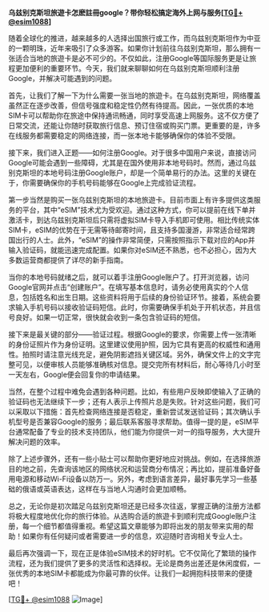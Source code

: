 **乌兹别克斯坦旅遊卡怎麽註冊google？带你轻松搞定海外上网与服务[[TG💪+ @esim1088](https://t.me/s/esim1088)]**

随着全球化的推进，越来越多的人选择出国旅行或工作，而乌兹别克斯坦作为中亚的一颗明珠，近年来吸引了众多游客。如果你计划前往乌兹别克斯坦，那么拥有一张适合当地的旅遊卡是必不可少的。不仅如此，注册Google等国际服务更是让旅程更加便利的重要环节。今天，我们就来聊聊如何在乌兹别克斯坦顺利注册Google，并解决可能遇到的问题。

首先，让我们了解一下为什么需要一张当地的旅遊卡。在乌兹别克斯坦，网络覆盖虽然正在逐步改善，但信号强度和稳定性仍然有待提高。因此，一张优质的本地SIM卡可以帮助你在旅途中保持通讯畅通，同时享受高速上网服务。这不仅方便了日常交流，还能让你随时获取旅行信息、预订住宿或购买门票。更重要的是，许多在线服务都需要稳定的网络连接，而一张本地卡能够确保你的体验不受限。

接下来，我们进入正题——如何注册Google。对于很多中国用户来说，直接访问Google可能会遇到一些障碍，尤其是在国外使用非本地号码时。然而，通过乌兹别克斯坦的本地号码注册Google账户，却是一个简单易行的办法。这里的关键在于，你需要确保你的手机号码能够在Google上完成验证流程。

第一步当然是购买一张乌兹别克斯坦的本地旅遊卡。目前市面上有许多提供这类服务的平台，其中“eSIM”技术尤为受欢迎。通过这种方式，你可以提前在线下单并激活卡，到达乌兹别克斯坦后只需将虚拟SIM卡导入手机即可使用。相比传统实体SIM卡，eSIM的优势在于无需等待邮寄时间，且支持多国漫游，非常适合经常跨国出行的人士。此外，“eSIM”的操作非常简便，只需按照指示下载对应的App并输入验证码，就能迅速完成配置。如果你对eSIM还不熟悉，也不必担心，因为大多数运营商都提供了详尽的新手指南。

当你的本地号码就绪之后，就可以着手注册Google账户了。打开浏览器，访问Google官网并点击“创建账户”。在填写基本信息时，请务必使用真实的个人信息，包括姓名和出生日期。这些资料将用于后续的身份验证环节。接着，系统会要求输入手机号码以接收验证码短信。此时，你需要确保手机处于开机状态，并且信号良好。如果一切正常，很快就会收到一条包含验证码的短信。

接下来是最关键的部分——验证过程。根据Google的要求，你需要上传一张清晰的身份证照片作为身份证明。这里建议使用护照，因为它具有更高的权威性和通用性。拍照时请注意光线充足，避免阴影遮挡关键区域。另外，确保文件上的文字完整可见，以便审核人员能够准确核对信息。提交完所有材料后，耐心等待几小时至一天左右，Google便会回复你的申请结果。

当然，在整个过程中难免会遇到各种问题。比如，有些用户反映即使输入了正确的验证码也无法继续下一步；还有人表示上传照片总是失败。针对这些问题，我们可以采取以下措施：首先检查网络连接是否稳定，重新尝试发送验证码；其次确认手机型号是否兼容Google的服务；最后联系客服寻求帮助。值得一提的是，eSIM平台通常配备了专业的技术支持团队，他们能为你提供一对一的指导服务，大大提升解决问题的效率。

除了上述步骤外，还有一些小贴士可以帮助你更好地应对挑战。例如，在选择旅游目的地之前，先查询该地区的网络状况和运营商分布情况；再比如，提前准备好备用电源和移动Wi-Fi设备以防万一。另外，考虑到语言差异，最好事先学习一些基础的俄语或英语表达，这样在与当地人沟通时会更加顺畅。

总之，无论你是初次踏足乌兹别克斯坦还是已经多次往返，掌握正确的注册方法都将极大程度地优化你的旅行体验。从选购合适的旅遊卡到顺利完成Google账户注册，每一个细节都值得重视。希望这篇文章能够为即将出发的朋友带来实用的帮助！如果你有任何疑问或者需要进一步的信息，欢迎随时咨询相关专业人士。

最后再次强调一下，现在正是体验eSIM技术的好时机。它不仅简化了繁琐的操作流程，还为我们提供了更多的灵活性和选择权。无论是商务出差还是休闲度假，一张优秀的本地SIM卡都能成为你最可靠的伙伴。让我们一起拥抱科技带来的便捷吧！

[[TG💪+ @esim1088](https://t.me/s/esim1088) ![Image](https://i.postimg.cc/4NQfJmqS/Snipaste-2025-05-13-00-14-12.png)]